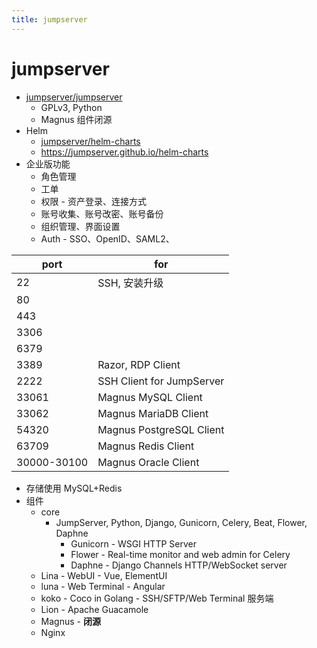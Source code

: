 ```yaml
---
title: jumpserver
---
```


# jumpserver

- [jumpserver/jumpserver](https://github.com/jumpserver/jumpserver)
  - GPLv3, Python
  - Magnus 组件闭源
- Helm
  - [jumpserver/helm-charts](https://github.com/jumpserver/helm-charts)
  - https://jumpserver.github.io/helm-charts
- 企业版功能
  - 角色管理
  - 工单
  - 权限 -  资产登录、连接方式
  - 账号收集、账号改密、账号备份
  - 组织管理、界面设置
  - Auth - SSO、OpenID、SAML2、

| port        | for                       |
| ----------- | ------------------------- |
| 22          | SSH, 安装升级
| 80          |
| 443         |
| 3306        |
| 6379        |
| 3389        | Razor, RDP Client         |
| 2222        | SSH Client for JumpServer |
| 33061       | Magnus MySQL Client       |
| 33062       | Magnus MariaDB Client     |
| 54320       | Magnus PostgreSQL Client  |
| 63709       | Magnus Redis Client       |
| 30000-30100 | Magnus Oracle Client      |

- 存储使用 MySQL+Redis
- 组件
  - core
    - JumpServer, Python, Django, Gunicorn, Celery, Beat, Flower, Daphne
      - Gunicorn - WSGI HTTP Server
      - Flower - Real-time monitor and web admin for Celery
      - Daphne - Django Channels HTTP/WebSocket server
  - Lina - WebUI - Vue, ElementUI
  - luna - Web Terminal - Angular
  - koko - Coco in Golang - SSH/SFTP/Web Terminal 服务端
  - Lion - Apache Guacamole
  - Magnus - **闭源**
  - Nginx
